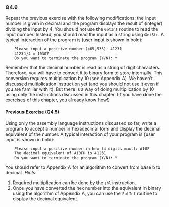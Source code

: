 ### Q4.6

Repeat the previous exercise with the following modifications: the input number is given in decimal and the program displays the result of (integer) dividing the input by 4. You should not use the ```GetInt``` routine to read the input number. Instead, you should read the input as a string using ```GetStr```. A typical interaction of the program is (user input is shown in bold):

		Please input a positive number (<65,535): 41231
		41231/4 = 10307
		Do you want to terminate the program (Y/N): Y

Remember that the decimal number is read as a string of digit characters. Therefore, you will have to convert it to binary form to store internally. This conversion requires multiplication by 10 (see Appendix A). We haven’t discussed multiplication instruction yet (and you should not use it even if you are familiar with it). But there is a way of doing multiplication by 10 using only the instructions discussed in this chapter. (If you have done the exercises of this chapter, you already know how!)

#### Previous Exercise (Q4.5)

Using only the assembly language instructions discussed so far, write a program to
accept a number in hexadecimal form and display the decimal equivalent of the number.
A typical interaction of your program is (user input is shown in bold):

		Please input a positive number in hex (4 digits max.): A10F
		The decimal equivalent of A10FH is 41231
		Do you want to terminate the program (Y/N): Y

You should refer to Appendix A for an algorithm to convert from base b to decimal.
*Hints*:

1. Required multiplication can be done by the ```shl``` instruction.
2. Once you have converted the hex number into the equivalent in binary using the
   algorithm of Appendix A, you can use the ```PutInt``` routine to display the decimal
   equivalent.

